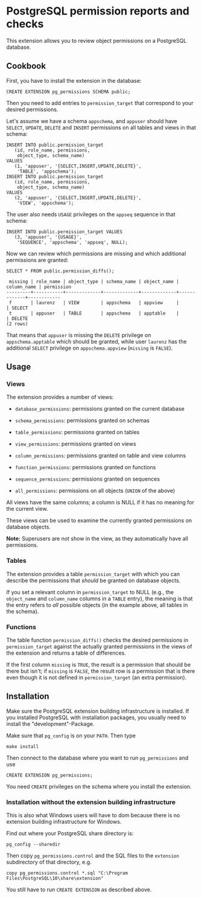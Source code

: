 PostgreSQL permission reports and checks
========================================

This extension allows you to review object permissions on a PostgreSQL database.

Cookbook
--------

First, you have to install the extension in the database:

    CREATE EXTENSION pg_permissions SCHEMA public;

Then you need to add entries to `permission_target` that correspond to your
desired permissions.

Let's assume we have a schema `appschema`, and `appuser` should have
`SELECT`, `UPDATE`, `DELETE` and `INSERT` permissions on all tables and
views in that schema:

    INSERT INTO public.permission_target
       (id, role_name, permissions,
        object_type, schema_name)
    VALUES
       (1, 'appuser', '{SELECT,INSERT,UPDATE,DELETE}',
        'TABLE', 'appschema');
    INSERT INTO public.permission_target
       (id, role_name, permissions,
        object_type, schema_name)
    VALUES
       (2, 'appuser', '{SELECT,INSERT,UPDATE,DELETE}',
        'VIEW', 'appschema');

The user also needs `USAGE` privileges on the `appseq` sequence in
that schema:

    INSERT INTO public.permission_target VALUES
       (3, 'appuser', '{USAGE}',
        'SEQUENCE', 'appschema', 'appseq', NULL);

Now we can review which permissions are missing and which additional
permissions are granted:

    SELECT * FROM public.permission_diffs();

     missing | role_name | object_type | schema_name | object_name | column_name | permission 
    ---------+-----------+-------------+-------------+-------------+-------------+------------
     f       | laurenz   | VIEW        | appschema   | appview     |             | SELECT
     t       | appuser   | TABLE       | appschema   | apptable    |             | DELETE
    (2 rows)

That means that `appuser` is missing the `DELETE` privilege on
`appschema.apptable` which should be granted, while user `laurenz`
has the additional `SELECT` privilege on `appschema.appview` (`missing`
is `FALSE`).

Usage
-----

### Views ###

The extension provides a number of views:

- `database_permissions`: permissions granted on the current database

- `schema_permissions`: permissions granted on schemas

- `table_permissions`: permissions granted on tables

- `view_permissions`: permissions granted on views

- `column_permissions`: permissions granted on table and view columns

- `function_permissions`: permissions granted on functions

- `sequence_permissions`: permissions granted on sequences

- `all_permissions`: permissions on all objects (`UNION` of the above)

All views have the same columns; a column is NULL if it has no meaning
for the current view.

These views can be used to examine the currently granted permissions on
database objects.

**Note:** Superusers are not show in the view, as they automatically have
all permissions.

### Tables ###

The extension provides a table `permission_target` with which you can describe
the permissions that *should* be granted on database objects.

If you set a relevant column in `permission_target` to NULL (e.g., the
`object_name` and `column_name` columns in a `TABLE` entry), the meaning is
that the entry refers to *all* possible objects (in the example above, all
tables in the schema).

### Functions ###

The table function `permission_diffs()` checks the desired permissions in
`permission_target` against the actually granted permissions in the views
of the extension and returns a table of differences.

If the first column `missing` is `TRUE`, the result is a permission that should
be there but isn't; if `missing` is `FALSE`, the result row is a permission that
is there even though it is not defined in `permission_target` (an extra
permission).

Installation
------------

Make sure the PostgreSQL extension building infrastructure is installed.
If you installed PostgreSQL with installation packages, you usually need to
install the "development"-Package.

Make sure that `pg_config` is on your `PATH`.  Then type

    make install

Then connect to the database where you want to run `pg_permissions` and use

    CREATE EXTENSION pg_permissions;

You need `CREATE` privileges on the schema where you install the extension.

### Installation without the extension building infrastructure ###

This is also what Windows users will have to dom because there is no extension
building infrastructure for Windows.

Find out where your PostgreSQL share directory is:

    pg_config --sharedir

Then copy `pg_permissions.control` and the SQL files to the `extension`
subdirectory of that directory, e.g.

    copy pg_permissions.control *.sql "C:\Program Files\PostgreSQL\10\share\extension"

You still have to run `CREATE EXTENSION` as described above.
